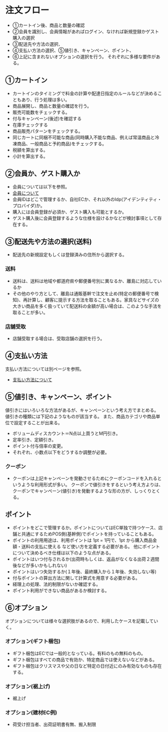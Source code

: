# 注文フロー
- ①カートイン後、商品と数量の確認
- ②会員を識別し、会員情報があればログイン、なければ新規登録かゲスト購入の選択
- ③配送先や方法の選択、
- ④支払い方法の選択、⑤値引き、キャンペーン、ポイント、
- ⑥上記に含まれないオプションの選択を行う。
それぞれに多様な要件がある。


## ①カートイン
- カートインのタイミングで料金の計算や配達日指定のルールなどが決めることもあり、行う処理は多い。
- 商品展開し、商品と数量の確認を行う。
- 販売可能数をチェックする。
- 付与キャンペーン(後述)を確認する
- 在庫チェックする
- 商品販売パターンをチェックする。
- 同じカートに同梱不可能な商品(同時購入不能な商品、例えば常温商品と冷凍商品、一般商品と予約商品)をチェックする。
- 税額を算出する。
- 小計を算出する。


## ②会員か、ゲスト購入か
- 会員については以下を参照。
- [会員について](https://github.com/commerble/ecspec/blob/master/specs/Member.md)
- 会員IDはどこで管理するか、自社ECか、それ以外のIdp(アイデンティティ・プロバイダ)か。
- 購入には会員登録が必須か、ゲスト購入も可能とするか。
- ゲスト購入後に会員登録するような仕様を設けるかなどが検討事項として存在する。


## ③配送先や方法の選択(送料)
- 配送先の新規設定もしくは登録済みの住所から選択する。

### 送料
- 送料は、送料は地域や都道府県や郵便番号別に異なるか、離島に対応しているか
- その他のやり方として、離島は通販基幹で注文を止め(特定の郵便番号で検知)、再計算し、顧客に提示する方法を取ることもある。家具などサイズの大きい商品を多く扱っていて配送料の金額が高い場合は、このような手法を取ることが多い。

### 店舗受取
- 店舗受取する場合は、受取店舗の選択を行う。


## ④支払い方法
支払い方法については別ページを参照。
- [支払い方法について](https://github.com/commerble/ecspec/blob/master/specs/Payment.md)


## ⑤値引き、キャンペーン、ポイント
値引きにはいろいろな方法があるが、キャンペーンという考え方でまとめる。
値引きの種類には下記のようなものが該当する。
また、商品カテゴリや商品単位で設定することが出来る。

- ボリュームディスカウント＝N点以上買うとM円引き。
- 定率引き、定額引き。
- ポイント付与倍率の変更。
- それぞれ、小数点以下をどうするか調整が必要。



### クーポン
- クーポンは上記キャンペーンを発動させるためにクーポンコードを入れるというような利用形式が多い。
クーポンで値引きをするという考え方よりは、クーポンでキャンペーン(値引き)を発動するような形の方が、しっくりとくる。


## ポイント
- ポイントをどこで管理するか。ポイントについてはEC単独で持つケース、店舗と共通にするためPOS側(基幹側)でポイントを持っていることもある。
- ポイントの利用用途は、利用ポイントは 1pt = 1円で、1pt から購入商品金額・送料の支払に使える
など使い方を定義する必要がある。
他にポイントについて決めるべき仕様は以下のような点がある。
- ポイントはいつ付与されるか(出荷時もしくは、返品がなくなる出荷２週間後などが多いかもしれない)
- ポイントはいつ失効するか(１年後、最終購入から１年後、失効しない等)
- 付与ポイントの算出方法に関して計算式を用意する必要がある。
- 経理上の処理、法的制限がないか確認する。
- ポイント利用ができない商品があるか検討する。


## ⑥オプション
オプションについては様々な選択肢があるので、利用したケースを記載していく。

### オプション(ギフト梱包)
- ギフト梱包はECでは一般的となっている。有料のもの無料のもの。
- ギフト梱包はすべての商品で有効か、特定商品では使えないなどがある。
- ギフト梱包はクリスマスや父の日など特定の日付近にのみ有効なものも存在する。

### オプション(裾上げ)
- 裾上げ

### オプション(建材EC例)
- 荷受け担当者、出荷証明書有無、搬入制限

